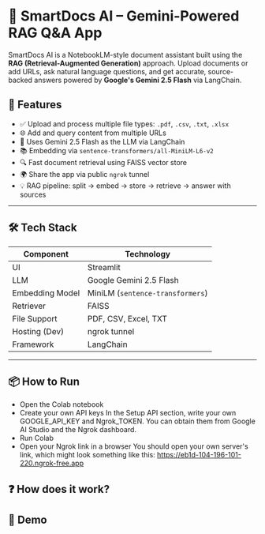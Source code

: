 # 📄 SmartDocs AI – Gemini-Powered RAG Q&A App

SmartDocs AI is a NotebookLM-style document assistant built using the **RAG (Retrieval-Augmented Generation)** approach. Upload documents or add URLs, ask natural language questions, and get accurate, source-backed answers powered by **Google's Gemini 2.5 Flash** via LangChain.

## 🚀 Features

- ✅ Upload and process multiple file types: `.pdf`, `.csv`, `.txt`, `.xlsx`
- 🌐 Add and query content from multiple URLs
- 🧠 Uses Gemini 2.5 Flash as the LLM via LangChain
- 📚 Embedding via `sentence-transformers/all-MiniLM-L6-v2`
- 🔍 Fast document retrieval using FAISS vector store
- 🌍 Share the app via public `ngrok` tunnel
- 💡 RAG pipeline: split → embed → store → retrieve → answer with sources

---

## 🛠️ Tech Stack

| Component        | Technology                            |
|------------------|----------------------------------------|
| UI               | Streamlit                              |
| LLM              | Google Gemini 2.5 Flash                |
| Embedding Model  | MiniLM (`sentence-transformers`)       |
| Retriever        | FAISS                                  |
| File Support     | PDF, CSV, Excel, TXT                   |
| Hosting (Dev)    | ngrok tunnel                           |
| Framework        | LangChain                              |

---

## 📦 How to Run 

- Open the Colab notebook
- Create your own API keys
In the Setup API section, write your own GOOGLE_API_KEY and Ngrok_TOKEN. You can obtain them from Google AI Studio and the Ngrok dashboard.
- Run Colab
- Open your Ngrok link in a browser
  You should open your own server's link, which might look something like this: https://eb1d-104-196-101-220.ngrok-free.app

## ❓ How does it work?

## 📸 Demo
